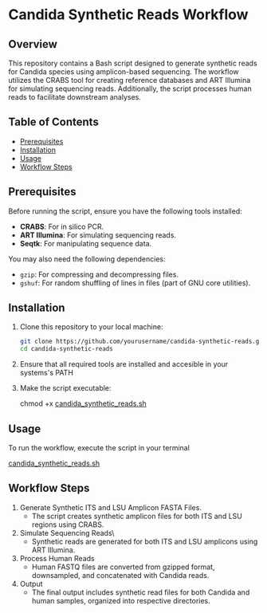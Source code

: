 # Candida Synthetic Reads Workflow

## Overview

This repository contains a Bash script designed to generate synthetic reads for Candida species using amplicon-based sequencing. The workflow utilizes the CRABS tool for creating reference databases and ART Illumina for simulating sequencing reads. Additionally, the script processes human reads to facilitate downstream analyses.

## Table of Contents

- [Prerequisites](#prerequisites)
- [Installation](#installation)
- [Usage](#usage)
- [Workflow Steps](#workflow-steps)

## Prerequisites

Before running the script, ensure you have the following tools installed:

- **CRABS**: For in silico PCR.
- **ART Illumina**: For simulating sequencing reads.
- **Seqtk**: For manipulating sequence data.
  
You may also need the following dependencies:

- `gzip`: For compressing and decompressing files.
- `gshuf`: For random shuffling of lines in files (part of GNU core utilities).

## Installation

1. Clone this repository to your local machine:
   ```bash
   git clone https://github.com/yourusername/candida-synthetic-reads.git
   cd candida-synthetic-reads

2. Ensure that all required tools are installed and accesible in your systems's PATH
3. Make the script executable:

   chmod +x [candida_synthetic_reads.sh](./candida_synthetic_reads.sh)

## Usage

To run the workflow, execute the script in your terminal

[candida_synthetic_reads.sh](./candida_synthetic_reads.sh)

## Workflow Steps

1. Generate Synthetic ITS and LSU Amplicon FASTA Files.
   * The script creates synthetic amplicon files for both ITS and LSU regions using CRABS.
2. Simulate Sequencing Reads\
   * Synthetic reads are generated for both ITS and LSU amplicons using ART Illumina.
4. Process Human Reads
   * Human FASTQ files are converted from gzipped format, downsampled, and concatenated with Candida reads.
6. Output
   * The final output includes synthetic read files for both Candida and human samples, organized into respective directories.
